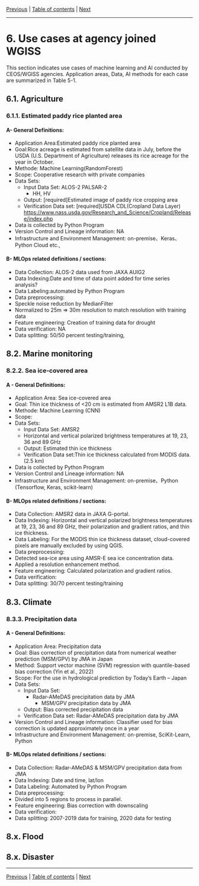 [Previous](usage-methods-of-ml-and-ai-for-eo.md) | [Table of contents](README.md) | [Next](data-and-platform.md)

***

# 6. Use cases at agency joined WGISS
This section indicates use cases of machine learning and AI conducted by CEOS/WGISS agencies. Application areas, Data, AI methods for each case are summarized in Table 5-1.

## 6.1. Agriculture
### 6.1.1. Estimated paddy rice planted area

#### A- General Definitions: 
- Application Area:Estimated paddy rice planted area
- Goal:Rice acreage is estimated from satellite data in July, before the USDA (U.S. Department of Agriculture) releases its rice acreage for the year in October. 
- Methode: Machine Learning(RandomForest)
- Scope: Cooperative research with private companies
- Data Sets:
  - Input Data Set: ALOS-2 PALSAR-2
    - HH,  HV
  - Output: [required]Estimated image of paddy rice cropping area
  - Verification Data set: [required]USDA CDL(Cropland Data Layer) https://www.nass.usda.gov/Research_and_Science/Cropland/Release/index.php
- Data is collected by Python Program
- Version Control and Lineage information: NA
- Infrastructure and Environment Management: on-premise、Keras、Python Cloud etc.,

#### B- MLOps related definitions / sections:
- Data Collection: ALOS-2 data used from JAXA AUIG2
- Data Indexing:Date and time of data point added for time series analysis?
- Data Labeling:automated by Python Program
- Data preprocessing: 
- Speckle noise reduction by MedianFilter
- Normalized to 25m => 30m resolution to match resolution with training data
- Feature engineering: Creation of training data for drought
- Data verification: NA
- Data splitting: 50/50 percent testing/training,

## 8.2. Marine monitoring
### 8.2.2. Sea ice-covered area

#### A - General Definitions: 

- Application Area: Sea ice-covered area
- Goal: Thin ice thickness of <20 cm is estimated from AMSR2 L1B data.
- Methode: Machine Learning (CNN)
- Scope: 
- Data Sets:
  - Input Data Set: AMSR2
  - Horizontal and vertical polarized brightness temperatures at 19, 23, 36 and 89 GHz
  - Output: Estimated thin ice thickness
  - Verification Data set:Thin ice thickness calculated from MODIS data. (2.5 km) 
- Data is collected by Python Program
- Version Control and Lineage information: NA
- Infrastructure and Environment Management: on-premise、Python (Tensorflow, Keras, scikit-learn)

#### B- MLOps related definitions / sections:

- Data Collection: AMSR2 data in JAXA G-portal.
- Data Indexing: Horizontal and vertical polarized brightness temperatures at 19, 23, 36 and 89 GHz, their polarization and gradient ratios, and thin ice thickness. 
- Data Labeling: For the MODIS thin ice thickness dataset, cloud-covered pixels are manually excluded by using QGIS.
- Data preprocessing: 
- Detected sea-ice area using AMSR-E sea ice concentration data.
- Applied a resolution enhancement method.
- Feature engineering: Calculated polarization and gradient ratios.
- Data verification:  
- Data splitting: 30/70 percent testing/training

## 8.3. Climate

### 8.3.3. Precipitation data

#### A - General Definitions: 

- Application Area: Precipitation data
- Goal: Bias correction of precipitation data from numerical weather prediction (MSM/GPV) by JMA in Japan
- Method: Support vector machine (SVM) regression with quantile-based bias correction (Yin et al., 2022)
- Scope:  For the use in hydrological prediction by Today’s Earth – Japan
- Data Sets:
  - Input Data Set: 
    - Radar-AMeDAS precipitation data by JMA
      - MSM/GPV precipitation data by JMA
  - Output: Bias corrected precipitation data
  - Verification Data set: Radar-AMeDAS precipitation data by JMA 
- Version Control and Lineage information: Classifier used for bias correction is updated approximately once in a year
- Infrastructure and Environment Management: on-premise, SciKit-Learn, Python

#### B- MLOps related definitions / sections:

- Data Collection: Radar-AMeDAS & MSM/GPV precipitation data from JMA
- Data Indexing: Date and time, lat/lon
- Data Labeling: Automated by Python Program
- Data preprocessing: 
- Divided into 5 regions to process in parallel. 
- Feature engineering: Bias correction with downscaling 
- Data verification:  
- Data splitting: 2007-2019 data for training, 2020 data for testing

## 8.x. Flood

## 8.x. Disaster

***
[Previous](usage-methods-of-ml-and-ai-for-eo.md) | [Table of contents](README.md) | [Next](data-and-platform.md)

